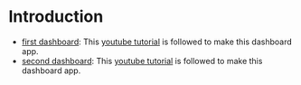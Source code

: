 # Introduction

- [first dashboard](./dash-board-frontend/): This [youtube tutorial](https://www.youtube.com/watch?v=wYpCWwD1oz0&list=PLVlZi9Te9BeGGsQvEIwPmit0WyFIHCH-G&index=6&t=58s) is followed to make this dashboard app.
- [second dashboard](./dash-board-frontend-second/): This [youtube tutorial](https://www.youtube.com/watch?v=fq7k_gVV5x8&list=PLVlZi9Te9BeGGsQvEIwPmit0WyFIHCH-G&index=5&t=129s) is followed to make this dashboard app.
